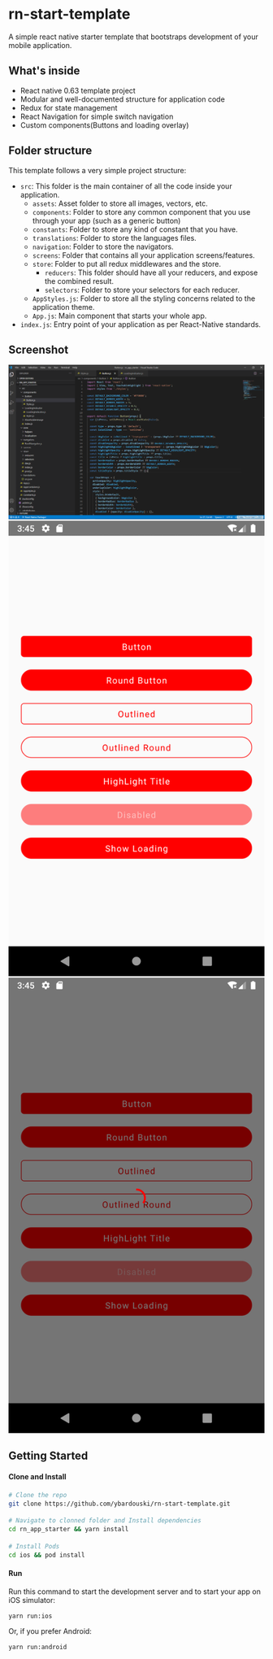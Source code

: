 # rn-start-template

A simple react native starter template that bootstraps development of your mobile application.


## What's inside

- React native 0.63 template project
- Modular and well-documented structure for application code
- Redux for state management
- React Navigation for simple switch navigation
- Custom components(Buttons and loading overlay)


## Folder structure
This template follows a very simple project structure:
- `src`: This folder is the main container of all the code inside your application.
  - `assets`: Asset folder to store all images, vectors, etc.
  - `components`: Folder to store any common component that you use through your app (such as a generic button)
  - `constants`: Folder to store any kind of constant that you have.
  - `translations`: Folder to store the languages files.
  - `navigation`: Folder to store the navigators.
  - `screens`: Folder that contains all your application screens/features.
  - `store`: Folder to put all redux middlewares and the store.
	- `reducers`: This folder should have all your reducers, and expose the combined result. 
    - `selectors`: Folder to store your selectors for each reducer.
  - `AppStyles.js`: Folder to store all the styling concerns related to the application theme.
  - `App.js`: Main component that starts your whole app.
- `index.js`: Entry point of your application as per React-Native standards.

## Screenshot
![Alt text](/screenshots/Screenshot_1.png?raw=true "Screenshot1")
![Alt text](/screenshots/Screenshot_2.png?raw=true "Screenshot2")
![Alt text](/screenshots/Screenshot_3.png?raw=true "Screenshot3")

## Getting Started

#### Clone and Install

```bash
# Clone the repo
git clone https://github.com/ybardouski/rn-start-template.git

# Navigate to clonned folder and Install dependencies
cd rn_app_starter && yarn install

# Install Pods
cd ios && pod install
```

#### Run

Run this command to start the development server and to start your app on iOS simulator:
```
yarn run:ios
```

Or, if you prefer Android:
```
yarn run:android
```
